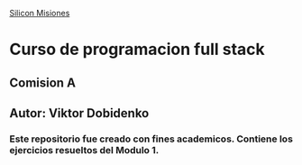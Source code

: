 [Silicon Misiones](https://siliconmisiones.gob.ar/ "Silicon Misiones")
# **Curso de programacion full stack**
## **Comision A**
## **Autor: Viktor Dobidenko**
### Este repositorio fue creado con fines academicos. Contiene los ejercicios resueltos del Modulo 1.
